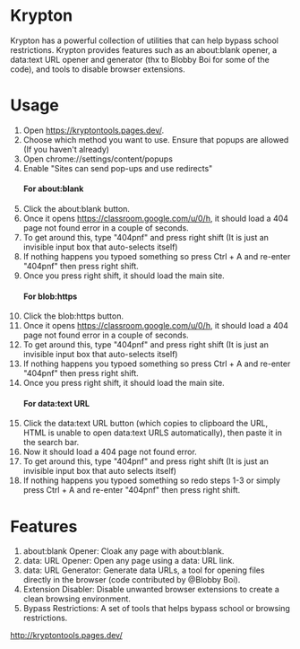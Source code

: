 # Krypton
Krypton has a powerful collection of utilities that can help bypass school restrictions. Krypton provides features such as an about:blank opener, a data:text URL opener and generator (thx to Blobby Boi for some of the code), and tools to disable browser extensions.

# Usage
1. Open https://kryptontools.pages.dev/.
2. Choose which method you want to use.
   Ensure that popups are allowed (If you haven't already)
1. Open chrome://settings/content/popups
2. Enable "Sites can send pop-ups and use redirects"
   #### For about:blank
1. Click the about:blank button.
2. Once it opens https://classroom.google.com/u/0/h, it should load a 404 page not found error in a couple of seconds.
3. To get around this, type "404pnf" and press right shift (It is just an invisible input box that auto-selects itself)
4. If nothing happens you typoed something so press Ctrl + A and re-enter "404pnf" then press right shift.
5. Once you press right shift, it should load the main site.
   #### For blob:https
1. Click the blob:https button.
2. Once it opens https://classroom.google.com/u/0/h, it should load a 404 page not found error in a couple of seconds.
3. To get around this, type "404pnf" and press right shift (It is just an invisible input box that auto-selects itself)
4. If nothing happens you typoed something so press Ctrl + A and re-enter "404pnf" then press right shift.
5. Once you press right shift, it should load the main site.
   #### For data:text URL
1. Click the data:text URL button (which copies to clipboard the URL, HTML is unable to open data:text URLS automatically), then paste it in the search bar.
2. Now it should load a 404 page not found error.
3. To get around this, type "404pnf" and press right shift (It is just an invisible input box that auto selects itself)
4. If nothing happens you typoed something so redo steps 1-3 or simply press Ctrl + A and re-enter "404pnf" then press right shift.

# Features
1. about:blank Opener: Cloak any page with about:blank.
2. data: URL Opener: Open any page using a data: URL link.
3. data: URL Generator: Generate data URLs, a tool for opening files directly in the browser (code contributed by @Blobby Boi).
4. Extension Disabler: Disable unwanted browser extensions to create a clean browsing environment.
5. Bypass Restrictions: A set of tools that helps bypass school or browsing restrictions.

http://kryptontools.pages.dev/
